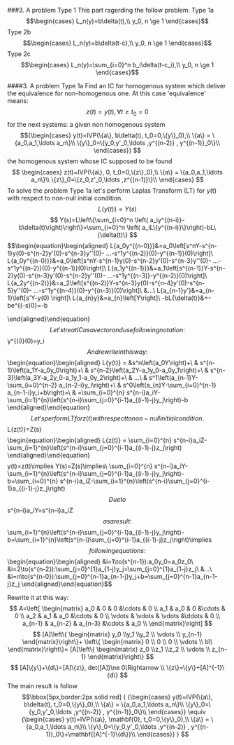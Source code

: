 ###3. A problem Type 1
This part ragerding the follow problem.
Type 1a
$$\begin{cases}
L_n(y)=b\delta(t),\\
y_0, n \ge 1
\end{cases}$$
Type 2b
$$\begin{cases}
L_n(y)=b\delta(t-c),\\
y_0, n \ge 1
\end{cases}$$
Type 2c
$$\begin{cases}
L_n(y)=\sum_{i=0}^n b_i\delta(t-c_i),\\
y_0, n \ge 1
\end{cases}$$

####3. A problem Type 1a
Find an IC for homogenous system which deliver the equivalence for non-homogenous one.
At this case 'equivalence' means:
$$
z(t)=y(t), \forall t\ge  t_0=0 
$$
for the next systems: a given non homogenous system
$${\begin{cases}
    y(t)=IVP(\{a\}, b\delta(t), t_0=0,\{y\}_0),\\
    \{a\} = \{a_0,a_1,\ldots a_n\}\\
    \{y\}_0=\{y_0,y'_0,\ldots ,y^{(n-2)} , y^{(n-1)}_0\}\\
\end{cases}}
$$
the homogenous system whose IC supposed to be found
$$
\begin{cases}
    z(t)=IVP(\{a\}, 0, t_0=0,\{z\}_0),\\
    \{a\} = \{a_0,a_1,\ldots a_n\}\\
    \{z\}_0=\{z_0,z'_0,\ldots ,z^{(n-1)}\}\\
\end{cases}
$$
To solve the problem Type 1a let's perform Laplas Transform (LT) for y(t) with respect to non-null initial condition.
$$
L\{y(t)\}=Y(s)
$$
$$
Y(s)=L\left\{\sum_{i=0}^n \left( a_iy^{(n-i)}-b\delta(t)\right)\right\}=\sum_{i=0}^n \left( a_iL\{y^{(n-i)}\}\right)-bL\{\delta(t)\}
$$
$$\begin{equation}\begin{aligned}
L\{a_0y^{(n-0)}\}&=a_0\left[s^nY-s^{n-1}y(0)-s^{n-2}y'(0)-s^{n-3}y''(0)- ...-s^1y^{(n-2)}(0)-y^{(n-1)}(0)\right]\\
L\{a_0y^{(n-0)}\}&=a_0\left[s^nY-s^{n-1}y(0)-s^{n-2}y'(0)-s^{n-3}y''(0)- ...-s^1y^{(n-2)}(0)-y^{(n-1)}(0)\right]\\
L\{a_1y^{(n-1)}\}&=a_1\left[s^{(n-1)}Y-s^{n-2}y(0)-s^{n-3}y'(0)-s^{n-2}y''(0)- ...-s^1y^{(n-3)}-y^{(n-2)}(0)\right]\\
L\{a_2y^{(n-2)}\}&=a_2\left[s^{(n-2)}Y-s^{n-3}y(0)-s^{n-4}y'(0)-s^{n-5}y''(0)- ...-s^1y^{(n-4)}(0)-y^{(n-3)}(0)\right]\\
&...\\
L\{a_{n-1}y'\}&=a_{n-1}\left[s'Y-y(0) \right]\\
L\{a_{n}y\}&=a_{n}\left[Y\right]\\
-bL\{\delta(t)\}&=-be^{(-s)0}=-b

\end{aligned}\end{equation}$$
$$
$$
Let's treat IC as a vector and use following notation:
$$
y^{(i)}(0)=y_i
$$
And rewrite in this way:
$$\begin{equation}\begin{aligned}
L\{y(t)\} = &s^n\left(a_0Y\right)+\\
  & s^{n-1}\left(a_1Y-a_0y_0\right)+\\
  & s^{n-2}\left(a_2Y-a_1y_0-a_0y_1\right)+\\
  & s^{n-3}\left(a_3Y-a_2y_0-a_1y_1-a_0y_2\right)+\\
  & ...\\
  & s^1\left(a_{n-1}Y-\sum_{i=0}^{n-2} a_{n-2-i}y_i\right)+\\
  & s^0\left(a_{n}Y-\sum_{i=0}^{n-1} a_{n-1-i}y_i+b\right)=\\
  & =\sum_{i=0}^{n} s^{n-i}a_iY-\sum_{i=1}^{n}\left(s^{n-i}\sum_{j=0}^{i-1}a_{(i-1)-j}y_j\right)-b
\end{aligned}\end{equation}$$
Let's perform LT for z(t) with respect to non-null initial condition.
$$
L\{z(t)\}=Z(s)
$$
$$\begin{equation}\begin{aligned}
L\{z(t)\} = \sum_{i=0}^{n} s^{n-i}a_iZ-\sum_{i=1}^{n}\left(s^{n-i}\sum_{j=0}^{i-1}a_{(i-1)-j}z_j\right)
\end{aligned}\end{equation}$$
$$
y(t)=z(t)\implies Y(s)=Z(s)\implies\\
\sum_{i=0}^{n} s^{n-i}a_iY-\sum_{i=1}^{n}\left(s^{n-i}\sum_{j=0}^{i-1}a_{(i-1)-j}y_j\right)-b=\sum_{i=0}^{n} s^{n-i}a_iZ-\sum_{i=1}^{n}\left(s^{n-i}\sum_{j=0}^{i-1}a_{(i-1)-j}z_j\right)
$$
Due to
$$
s^{n-i}a_iY=s^{n-i}a_iZ
$$
as a result:
$$
\sum_{i=1}^{n}\left(s^{n-i}\sum_{j=0}^{i-1}a_{(i-1)-j}y_j\right)-b=\sum_{i=1}^{n}\left(s^{n-i}\sum_{j=0}^{i-1}a_{(i-1)-j}z_j\right)\implies
$$
following equations:
$$\begin{equation}\begin{aligned}
&i=1\to(s^{n-1}):a_0y_0=a_0z_0\\
&i=2\to(s^{n-2}):\sum_{j=0}^{1}a_{1-j}y_j=\sum_{j=0}^{1}a_{1-j}z_j\\
&...\\
&i=n\to(s^{n-0}):\sum_{j=0}^{n-1}a_{n-1-j}y_j+b=\sum_{j=0}^{n-1}a_{n-1-j}z_j
\end{aligned}\end{equation}$$

Rewrite it at this way:
$$
A=\left[
    \begin{matrix}
    a_0 & 0 & 0 &\cdots & 0 \\
    a_1 & a_0 & 0 &\cdots & 0 \\
    a_2 & a_1 & a_0 &\cdots & 0 \\
    \vdots & \vdots & \vdots &\ddots & 0 \\
    a_{n-1} & a_{n-2} & a_{n-3} &\cdots & a_0 \\
    \end{matrix}\right]
$$
$$
[A]\left\{
    \begin{matrix} y_0 \\y_1 \\y_2 \\ \vdots \\ y_{n-1} \end{matrix}\right\}+
    \left\{
    \begin{matrix} 0 \\ 0 \\ 0 \\ \vdots \\ b\\ \end{matrix}\right\}=
    [A]\left\{
    \begin{matrix} z_0 \\z_1 \\z_2 \\ \vdots \\ z_{n-1} \end{matrix}\right\}
$$
$$
[A]\{y\}+\{d\}=[A]\{z\}, det([A])\ne 0\Rightarrow \\
\{z\}=\{y\}+[A]^{-1}\{d\}
$$
The main result is follow
$$\bbox[5px,border:2px solid red]
{
{\begin{cases}
    y(t)=IVP(\{a\}, b\delta(t), t_0=0,\{y\}_0),\\
    \{a\} = \{a_0,a_1,\ldots a_n\}\\
    \{y\}_0=\{y_0,y'_0,\ldots ,y^{(n-2)} , y^{(n-1)}_0\}\\
\end{cases}}
\equiv
{\begin{cases}
    y(t)=IVP(\{a\}, \mathbf{0}, t_0=0,\{y\}_0),\\
    \{a\} = \{a_0,a_1,\ldots a_n\}\\
    \{y\}_0=\{y_0,y'_0,\ldots ,y^{(n-2)} , y^{(n-1)}_0\}+\mathbf{[A]^{-1}\{d\}}\\
\end{cases}}
}
$$

